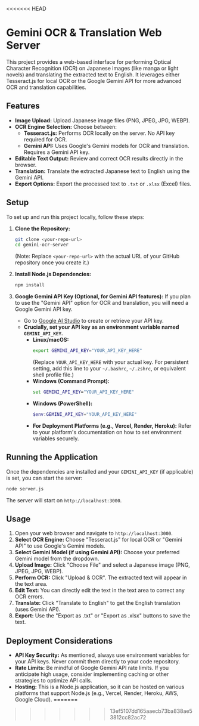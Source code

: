 <<<<<<< HEAD
# Gemini OCR & Translation Web Server

This project provides a web-based interface for performing Optical Character Recognition (OCR) on Japanese images (like manga or light novels) and translating the extracted text to English. It leverages either Tesseract.js for local OCR or the Google Gemini API for more advanced OCR and translation capabilities.

## Features

*   **Image Upload:** Upload Japanese image files (PNG, JPEG, JPG, WEBP).
*   **OCR Engine Selection:** Choose between:
    *   **Tesseract.js:** Performs OCR locally on the server. No API key required for OCR.
    *   **Gemini API:** Uses Google's Gemini models for OCR and translation. Requires a Gemini API key.
*   **Editable Text Output:** Review and correct OCR results directly in the browser.
*   **Translation:** Translate the extracted Japanese text to English using the Gemini API.
*   **Export Options:** Export the processed text to `.txt` or `.xlsx` (Excel) files.

## Setup

To set up and run this project locally, follow these steps:

1.  **Clone the Repository:**
    ```bash
    git clone <your-repo-url>
    cd gemini-ocr-server
    ```
    (Note: Replace `<your-repo-url>` with the actual URL of your GitHub repository once you create it.)

2.  **Install Node.js Dependencies:**
    ```bash
    npm install
    ```

3.  **Google Gemini API Key (Optional, for Gemini API features):**
    If you plan to use the "Gemini API" option for OCR and translation, you will need a Google Gemini API key.
    *   Go to [Google AI Studio](https://aistudio.google.com/app/apikey) to create or retrieve your API key.
    *   **Crucially, set your API key as an environment variable named `GEMINI_API_KEY`.**
        *   **Linux/macOS:**
            ```bash
            export GEMINI_API_KEY="YOUR_API_KEY_HERE"
            ```
            (Replace `YOUR_API_KEY_HERE` with your actual key. For persistent setting, add this line to your `~/.bashrc`, `~/.zshrc`, or equivalent shell profile file.)
        *   **Windows (Command Prompt):**
            ```cmd
            set GEMINI_API_KEY="YOUR_API_KEY_HERE"
            ```
        *   **Windows (PowerShell):**
            ```powershell
            $env:GEMINI_API_KEY="YOUR_API_KEY_HERE"
            ```
        *   **For Deployment Platforms (e.g., Vercel, Render, Heroku):** Refer to your platform's documentation on how to set environment variables securely.

## Running the Application

Once the dependencies are installed and your `GEMINI_API_KEY` (if applicable) is set, you can start the server:

```bash
node server.js
```

The server will start on `http://localhost:3000`.

## Usage

1.  Open your web browser and navigate to `http://localhost:3000`.
2.  **Select OCR Engine:** Choose "Tesseract.js" for local OCR or "Gemini API" to use Google's Gemini models.
3.  **Select Gemini Model (if using Gemini API):** Choose your preferred Gemini model from the dropdown.
4.  **Upload Image:** Click "Choose File" and select a Japanese image (PNG, JPEG, JPG, WEBP).
5.  **Perform OCR:** Click "Upload & OCR". The extracted text will appear in the text area.
6.  **Edit Text:** You can directly edit the text in the text area to correct any OCR errors.
7.  **Translate:** Click "Translate to English" to get the English translation (uses Gemini API).
8.  **Export:** Use the "Export as .txt" or "Export as .xlsx" buttons to save the text.

## Deployment Considerations

*   **API Key Security:** As mentioned, always use environment variables for your API keys. Never commit them directly to your code repository.
*   **Rate Limits:** Be mindful of Google Gemini API rate limits. If you anticipate high usage, consider implementing caching or other strategies to optimize API calls.
*   **Hosting:** This is a Node.js application, so it can be hosted on various platforms that support Node.js (e.g., Vercel, Render, Heroku, AWS, Google Cloud).
=======

>>>>>>> 13ef5107dd165aaecb73ba838ae53812cc82ac72
